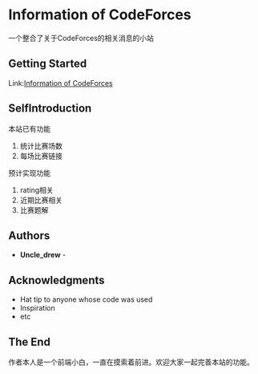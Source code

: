 # Information of CodeForces

一个整合了关于CodeForces的相关消息的小站

## Getting Started

Link:[Information of CodeForces](https://drew233.github.io/codeforces/)

## SelfIntroduction

本站已有功能
1. 统计比赛场数
2. 每场比赛链接

预计实现功能
1. rating相关
2. 近期比赛相关
3. 比赛题解


## Authors

* **Uncle_drew** -

## Acknowledgments

* Hat tip to anyone whose code was used
* Inspiration
* etc

## The End
作者本人是一个前端小白，一直在摸索着前进。欢迎大家一起完善本站的功能。

